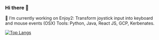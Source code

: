 ### Hi there 👋
🔭 I’m currently working on Enjoy2: Transform joystick input into keyboard and mouse events (OSX)
Tools: Python, Java, React JS, GCP, Kerbenates.

<!--
**kendalpercimoney/kendalpercimoney** is a ✨ _special_ ✨ repository because its `README.md` (this file) appears on your GitHub profile.

Here are some ideas to get you started:

- 🔭 I’m currently working on ...
- 🌱 I’m currently learning ...
- 👯 I’m looking to collaborate on ...
- 🤔 I’m looking for help with ...
- 💬 Ask me about ...
- 📫 How to reach me: ...
- 😄 Pronouns: ...
- ⚡ Fun fact: ...
-->

[![Top Langs](https://github-readme-stats.vercel.app/api/top-langs/?username=kendalpercimoney)](https://github.com/anuraghazra/github-readme-stats&theme=radical)
